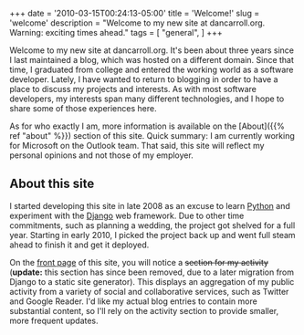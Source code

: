 +++
date = '2010-03-15T00:24:13-05:00'
title = 'Welcome!'
slug = 'welcome'
description = "Welcome to my new site at dancarroll.org.  Warning: exciting times ahead."
tags = [
    "general",
]
+++

Welcome to my new site at dancarroll.org.  It's been about three years since I last maintained a blog, which was hosted on a different
domain.  Since that time, I graduated from college and entered the working world as a software developer.  Lately, I have wanted to return to blogging in order to have a place to discuss my projects and interests.  As with most software developers, my interests span many different technologies, and I hope to share some of those experiences here.

As for who exactly I am, more information is available on the [About]({{% ref "about" %}}) section of this site.  Quick summary: I am currently working for Microsoft on the Outlook team.  That said, this site will reflect my personal opinions and not those of my employer.

About this site
---------------
I started developing this site in late 2008 as an excuse to learn [Python](http://www.python.org/) and experiment with the [Django](http://www.djangoproject.com/) web framework.  Due to other time commitments, such as planning a wedding, the project got shelved for a full year.  Starting in early 2010, I picked the project back up and went full steam ahead to finish it and get it deployed.

On the [front page](/) of this site, you will notice a ~~section for my activity~~ (**update:** this section has since been removed, due to a
later migration from Django to a static site generator).  This displays an aggregation of my public activity from a variety of social and collaborative services, such as Twitter and Google Reader.  I'd like my actual blog entries to contain more substantial content, so I'll rely on the activity section to provide smaller, more frequent updates.
